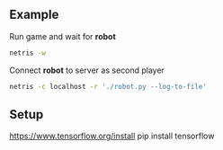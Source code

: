 
## Example
Run game and wait for **robot**
```bash
netris -w
```
Connect **robot** to server as second player
```bash
netris -c localhost -r './robot.py --log-to-file'
```

## Setup
https://www.tensorflow.org/install
pip install tensorflow